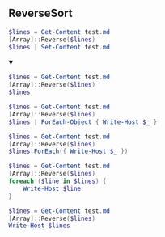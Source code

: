 ## ReverseSort
```ps1
$lines = Get-Content test.md
[Array]::Reverse($lines)
$lines | Set-Content test.md
```
<details open>
    <summary></summary>

```ps1
$lines = Get-Content test.md
[Array]::Reverse($lines)
$lines
```
```ps1
$lines = Get-Content test.md
[Array]::Reverse($lines)
$lines | ForEach-Object { Write-Host $_ }
```
```ps1
$lines = Get-Content test.md
[Array]::Reverse($lines)
$lines.ForEach({ Write-Host $_ })
```
```ps1
$lines = Get-Content test.md
[Array]::Reverse($lines)
foreach ($line in $lines) {
    Write-Host $line
}
```


```ps1
$lines = Get-Content test.md
[Array]::Reverse($lines)
Write-Host $lines 
```
</details>
